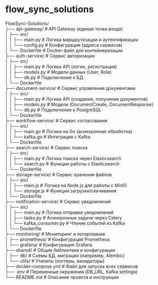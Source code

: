 # flow_sync_solutions

FlowSync-Solutions/  
├── api-gateway/                # API Gateway (единая точка входа)  
│   ├── src/  
│   │   ├── main.py            # Логика маршрутизации и аутентификации  
│   │   └── config.py          # Конфигурация (адреса сервисов)  
│   └── Dockerfile             # Docker-файл для контейнеризации  
├── auth-service/              # Сервис авторизации  
│   ├── src/  
│   │   ├── main.py            # Логика API (логин, регистрация)  
│   │   ├── models.py          # Модели данных (User, Role)  
│   │   └── db.py              # Подключение к БД  
│   └── Dockerfile  
├── document-service/          # Сервис управления документами  
│   ├── src/  
│   │   ├── main.py            # Логика API (создание, получение документов)  
│   │   ├── models.py          # Модели (DocumentCreate, DocumentResponse)  
│   │   └── db.py              # Подключение к PostgreSQL  
│   └── Dockerfile  
├── workflow-service/          # Сервис согласования  
│   ├── src/  
│   │   ├── main.go           # Логика на Go (асинхронная обработка)  
│   │   └── kafka.go          # Интеграция с Kafka  
│   └── Dockerfile  
├── search-service/            # Сервис поиска   
│   ├── src/  
│   │   ├── main.py           # Логика поиска через Elasticsearch  
│   │   └── search.py         # Функции работы с Elasticsearch  
│   └── Dockerfile  
├── storage-service/           # Сервис хранения файлов  
│   ├── src/  
│   │   ├── main.js           # Логика на Node.js для работы с MinIO  
│   │   └── storage.js        # Функции загрузки/скачивания  
│   └── Dockerfile  
├── notification-service/      # Сервис уведомлений  
│   ├── src/  
│   │   ├── main.py           # Логика отправки уведомлений  
│   │   ├── tasks.py          # Асинхронные задачи через Celery  
│   │   └── kafka_consumer.py # Чтение событий из Kafka  
│   └── Dockerfile  
├── monitoring/                # Мониторинг и логирование  
│   ├── prometheus/           # Конфигурация Prometheus  
│   └── grafana/              # Конфигурация Grafana  
├── shared/                    # Общие библиотеки и конфигурации  
│   ├── db/                   # Схемы БД, миграции (например, Alembic)  
│   └── utils/                # Утилиты (логгеры, валидаторы)  
├── docker-compose.yml         # Файл для запуска всех сервисов  
├── .env                      # Переменные окружения (DB_URL, Kafka settings)  
└── README.md                 # Описание проекта и инструкции  
